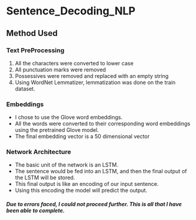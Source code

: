 # Sentence_Decoding_NLP

## Method Used

### Text PreProcessing
1. All the characters were converted to lower case
2. All punctuation marks were removed
3. Possessives were removed and replaced with an empty string
4. Using WordNet Lemmatizer, lemmatization was done on the train dataset.


### Embeddings
* I chose to use the Glove word embeddings.
* All the words were converted to their corresponding word embeddings using the pretrained Glove model. 
* The final embedding vector is a 50 dimensional vector

### Network Architecture
* The basic unit of the network is an LSTM.
* The sentence would be fed into an LSTM, and then the final output of the LSTM will be stored.
* This final output is like an encoding of our input sentence.
* Using this encoding the model will predict the output.

##### Due to errors faced, I could not proceed further. This is all that I have been able to complete.
